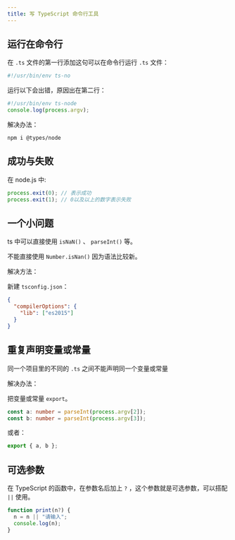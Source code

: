 ```yaml
---
title: 写 TypeScript 命令行工具
---
```


## 运行在命令行

在 `.ts` 文件的第一行添加这句可以在命令行运行 `.ts` 文件：

```typescript
#!/usr/bin/env ts-no
```

运行以下会出错，原因出在第二行：

```typescript
#!/usr/bin/env ts-node
console.log(process.argv);
```

解决办法：

```
npm i @types/node
```

## 成功与失败

在 node.js 中:

```typescript
process.exit(0); // 表示成功
process.exit(1); // 0以及以上的数字表示失败
```

## 一个小问题

ts 中可以直接使用 `isNaN()` 、 `parseInt()` 等。

不能直接使用 `Number.isNan()` 因为语法比较新。

解决方法：

新建 `tsconfig.json`：

```json
{
  "compilerOptions": {
    "lib": ["es2015"]
  }
}
```

## 重复声明变量或常量

同一个项目里的不同的 `.ts` 之间不能声明同一个变量或常量

解决办法：

把变量或常量 `export`。

```typescript
const a: number = parseInt(process.argv[2]);
const b: number = parseInt(process.argv[3]);
```

或者：

```typescript
export { a, b };
```

## 可选参数

在 TypeScript 的函数中，在参数名后加上 `?` ，这个参数就是可选参数，可以搭配 `||` 使用。

```typescript
function print(n?) {
  n = n || "请输入";
  console.log(n);
}
```
